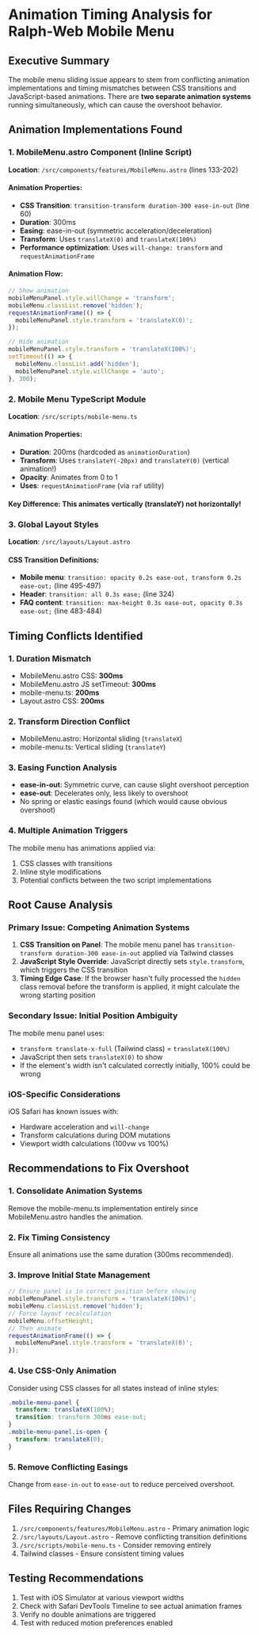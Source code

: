 # Animation Timing Analysis for Ralph-Web Mobile Menu

## Executive Summary

The mobile menu sliding issue appears to stem from conflicting animation implementations and timing mismatches between CSS transitions and JavaScript-based animations. There are **two separate animation systems** running simultaneously, which can cause the overshoot behavior.

## Animation Implementations Found

### 1. MobileMenu.astro Component (Inline Script)

**Location**: `/src/components/features/MobileMenu.astro` (lines 133-202)

#### Animation Properties:
- **CSS Transition**: `transition-transform duration-300 ease-in-out` (line 60)
- **Duration**: 300ms
- **Easing**: ease-in-out (symmetric acceleration/deceleration)
- **Transform**: Uses `translateX(0)` and `translateX(100%)`
- **Performance optimization**: Uses `will-change: transform` and `requestAnimationFrame`

#### Animation Flow:
```javascript
// Show animation
mobileMenuPanel.style.willChange = 'transform';
mobileMenu.classList.remove('hidden');
requestAnimationFrame(() => {
  mobileMenuPanel.style.transform = 'translateX(0)';
});

// Hide animation
mobileMenuPanel.style.transform = 'translateX(100%)';
setTimeout(() => {
  mobileMenu.classList.add('hidden');
  mobileMenuPanel.style.willChange = 'auto';
}, 300);
```

### 2. Mobile Menu TypeScript Module

**Location**: `/src/scripts/mobile-menu.ts`

#### Animation Properties:
- **Duration**: 200ms (hardcoded as `animationDuration`)
- **Transform**: Uses `translateY(-20px)` and `translateY(0)` (vertical animation!)
- **Opacity**: Animates from 0 to 1
- **Uses**: `requestAnimationFrame` (via `raf` utility)

#### Key Difference: **This animates vertically (translateY) not horizontally!**

### 3. Global Layout Styles

**Location**: `/src/layouts/Layout.astro`

#### CSS Transition Definitions:
- **Mobile menu**: `transition: opacity 0.2s ease-out, transform 0.2s ease-out;` (line 495-497)
- **Header**: `transition: all 0.3s ease;` (line 324)
- **FAQ content**: `transition: max-height 0.3s ease-out, opacity 0.3s ease-out;` (line 483-484)

## Timing Conflicts Identified

### 1. **Duration Mismatch**
- MobileMenu.astro CSS: **300ms**
- MobileMenu.astro JS setTimeout: **300ms**
- mobile-menu.ts: **200ms**
- Layout.astro CSS: **200ms**

### 2. **Transform Direction Conflict**
- MobileMenu.astro: Horizontal sliding (`translateX`)
- mobile-menu.ts: Vertical sliding (`translateY`)

### 3. **Easing Function Analysis**
- **ease-in-out**: Symmetric curve, can cause slight overshoot perception
- **ease-out**: Decelerates only, less likely to overshoot
- No spring or elastic easings found (which would cause obvious overshoot)

### 4. **Multiple Animation Triggers**
The mobile menu has animations applied via:
1. CSS classes with transitions
2. Inline style modifications
3. Potential conflicts between the two script implementations

## Root Cause Analysis

### Primary Issue: **Competing Animation Systems**

1. **CSS Transition on Panel**: The mobile menu panel has `transition-transform duration-300 ease-in-out` applied via Tailwind classes
2. **JavaScript Style Override**: JavaScript directly sets `style.transform`, which triggers the CSS transition
3. **Timing Edge Case**: If the browser hasn't fully processed the `hidden` class removal before the transform is applied, it might calculate the wrong starting position

### Secondary Issue: **Initial Position Ambiguity**

The mobile menu panel uses:
- `transform translate-x-full` (Tailwind class) = `translateX(100%)`
- JavaScript then sets `translateX(0)` to show
- If the element's width isn't calculated correctly initially, 100% could be wrong

### iOS-Specific Considerations

iOS Safari has known issues with:
- Hardware acceleration and `will-change`
- Transform calculations during DOM mutations
- Viewport width calculations (100vw vs 100%)

## Recommendations to Fix Overshoot

### 1. **Consolidate Animation Systems**
Remove the mobile-menu.ts implementation entirely since MobileMenu.astro handles the animation.

### 2. **Fix Timing Consistency**
Ensure all animations use the same duration (300ms recommended).

### 3. **Improve Initial State Management**
```javascript
// Ensure panel is in correct position before showing
mobileMenuPanel.style.transform = 'translateX(100%)';
mobileMenu.classList.remove('hidden');
// Force layout recalculation
mobileMenu.offsetHeight;
// Then animate
requestAnimationFrame(() => {
  mobileMenuPanel.style.transform = 'translateX(0)';
});
```

### 4. **Use CSS-Only Animation**
Consider using CSS classes for all states instead of inline styles:
```css
.mobile-menu-panel {
  transform: translateX(100%);
  transition: transform 300ms ease-out;
}
.mobile-menu-panel.is-open {
  transform: translateX(0);
}
```

### 5. **Remove Conflicting Easings**
Change from `ease-in-out` to `ease-out` to reduce perceived overshoot.

## Files Requiring Changes

1. `/src/components/features/MobileMenu.astro` - Primary animation logic
2. `/src/layouts/Layout.astro` - Remove conflicting transition definitions
3. `/src/scripts/mobile-menu.ts` - Consider removing entirely
4. Tailwind classes - Ensure consistent timing values

## Testing Recommendations

1. Test with iOS Simulator at various viewport widths
2. Check with Safari DevTools Timeline to see actual animation frames
3. Verify no double animations are triggered
4. Test with reduced motion preferences enabled